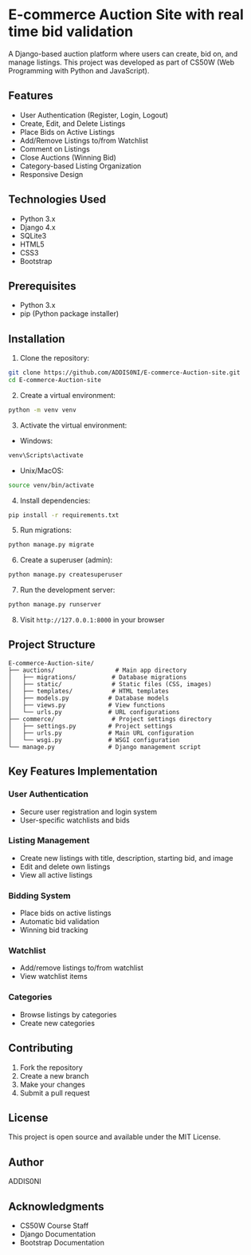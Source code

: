 # E-commerce Auction Site with real time bid validation

A Django-based auction platform where users can create, bid on, and manage listings. This project was developed as part of CS50W (Web Programming with Python and JavaScript).

## Features

- User Authentication (Register, Login, Logout)
- Create, Edit, and Delete Listings
- Place Bids on Active Listings
- Add/Remove Listings to/from Watchlist
- Comment on Listings
- Close Auctions (Winning Bid)
- Category-based Listing Organization
- Responsive Design

## Technologies Used

- Python 3.x
- Django 4.x
- SQLite3
- HTML5
- CSS3
- Bootstrap

## Prerequisites

- Python 3.x
- pip (Python package installer)

## Installation

1. Clone the repository:
```bash
git clone https://github.com/ADDIS0NI/E-commerce-Auction-site.git
cd E-commerce-Auction-site
```

2. Create a virtual environment:
```bash
python -m venv venv
```

3. Activate the virtual environment:
- Windows:
```bash
venv\Scripts\activate
```
- Unix/MacOS:
```bash
source venv/bin/activate
```

4. Install dependencies:
```bash
pip install -r requirements.txt
```

5. Run migrations:
```bash
python manage.py migrate
```

6. Create a superuser (admin):
```bash
python manage.py createsuperuser
```

7. Run the development server:
```bash
python manage.py runserver
```

8. Visit `http://127.0.0.1:8000` in your browser

## Project Structure

```
E-commerce-Auction-site/
├── auctions/                 # Main app directory
│   ├── migrations/          # Database migrations
│   ├── static/              # Static files (CSS, images)
│   ├── templates/           # HTML templates
│   ├── models.py           # Database models
│   ├── views.py            # View functions
│   └── urls.py             # URL configurations
├── commerce/                # Project settings directory
│   ├── settings.py         # Project settings
│   ├── urls.py             # Main URL configuration
│   └── wsgi.py             # WSGI configuration
└── manage.py               # Django management script
```

## Key Features Implementation

### User Authentication
- Secure user registration and login system
- User-specific watchlists and bids

### Listing Management
- Create new listings with title, description, starting bid, and image
- Edit and delete own listings
- View all active listings

### Bidding System
- Place bids on active listings
- Automatic bid validation
- Winning bid tracking

### Watchlist
- Add/remove listings to/from watchlist
- View watchlist items

### Categories
- Browse listings by categories
- Create new categories

## Contributing

1. Fork the repository
2. Create a new branch
3. Make your changes
4. Submit a pull request

## License

This project is open source and available under the MIT License.

## Author

ADDIS0NI

## Acknowledgments

- CS50W Course Staff
- Django Documentation
- Bootstrap Documentation 
